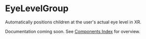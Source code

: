 # EyeLevelGroup

Automatically positions children at the user's actual eye level in XR.

Documentation coming soon. See [Components Index](/components/) for overview.
